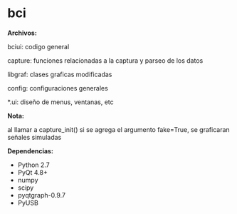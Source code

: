 bci
===

**Archivos:**

  bciui: codigo general
  
  capture: funciones relacionadas a la captura y parseo de los datos
  
  libgraf: clases graficas modificadas
  
  config: configuraciones generales
  
  *.ui: diseño de menus, ventanas, etc


**Nota:** 

  al llamar a capture_init() si se agrega el argumento fake=True, se graficaran señales simuladas

**Dependencias:**

  * Python 2.7 
  * PyQt 4.8+ 
  * numpy 
  * scipy 
  * pyqtgraph-0.9.7
  * PyUSB




